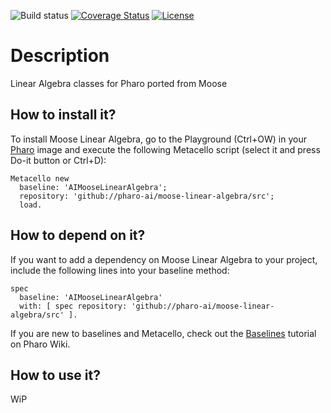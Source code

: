 ![Build status](https://github.com/pharo-ai/moose-linear-algebra/actions/workflows/cimatrix.yml/badge.svg)
[![Coverage Status](https://coveralls.io/repos/github/pharo-ai/moose-linear-algebra/badge.svg?branch=master)](https://coveralls.io/github/pharo-ai/moose-linear-algebra?branch=master)
[![License](https://img.shields.io/badge/license-MIT-blue.svg)](https://raw.githubusercontent.com/pharo-ai/moose-linear-algebra/master/LICENSE)

# Description

Linear Algebra classes for Pharo ported from Moose

## How to install it?

To install Moose Linear Algebra, go to the Playground (Ctrl+OW) in your [Pharo](https://pharo.org/) image and execute the following Metacello script (select it and press Do-it button or Ctrl+D):

```Smalltalk
Metacello new
  baseline: 'AIMooseLinearAlgebra';
  repository: 'github://pharo-ai/moose-linear-algebra/src';
  load.
```

## How to depend on it?

If you want to add a dependency on Moose Linear Algebra to your project, include the following lines into your baseline method:

```Smalltalk
spec
  baseline: 'AIMooseLinearAlgebra'
  with: [ spec repository: 'github://pharo-ai/moose-linear-algebra/src' ].
```

If you are new to baselines and Metacello, check out the [Baselines](https://github.com/pharo-open-documentation/pharo-wiki/blob/master/General/Baselines.md) tutorial on Pharo Wiki.

## How to use it?

WiP
